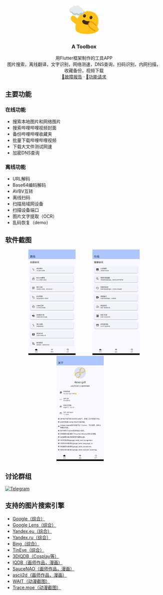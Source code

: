 <p align="center">
  <a href="https://www.google.com/search?q=Emoji+Kitchen">
    <img src="./assets/aaa.png" alt="Logo" width=100 height=100>
  </a>

<h3 align="center">A Toolbox</h3>

  <p align="center">
    用Flutter框架制作的工具APP
    <br>
    图片搜索，离线翻译，文字识别，网络测速，DNS查询，扫码识别，内网扫描，收藏备份，视频下载
    <br>
    <a href="https://github.com/4evergr8/atoolbox/issues/new">🐞故障报告</a>
    ·
    <a href="https://github.com/4evergr8/atoolbox/issues/new">🏹功能请求</a>
  </p>

## 主要功能

### 在线功能

* 搜索本地图片和网络图片
* 搜索哔哩哔哩视频封面
* 备份哔哩哔哩收藏夹
* 批量下载哔哩哔哩视频
* 下载大文件测试网速
* 加密DNS查询

### 离线功能

* URL解码
* Base64编码解码
* AVBV互转
* 离线扫码
* 扫描局域网设备
* 扫描设备端口
* 图片文字提取（OCR）
* 乱码恢复（demo）

## 软件截图

<div align="center">
  <img src="./assets/1.jpg" width="30%" style="margin-right: 5%;">
  <img src="./assets/2.jpg" width="30%" style="margin-left: 5%;">
<img src="./assets/3.jpg" width="30%" style="margin-right: 5%;">
</div>

## 讨论群组

[![Telegram](https://img.icons8.com/color/48/000000/telegram-app.png)](https://t.me/four_evergr_eight)

## 支持的图片搜索引擎

* [Google（综合）](https://www.google.com/searchbyimage?client=app&image_url=https://picsum.photos/200/200?random=1)
* [Google Lens（综合）](https://lens.google.com/uploadbyurl?url=https://picsum.photos/200/200?random=1)
* [Yandex.eu（综合）](https://yandex.eu/images/search?url=https://picsum.photos/200/200?random=1&rpt=imageview)
* [Yandex.ru（综合）](https://yandex.ru/images/search?url=https://picsum.photos/200/200?random=1&rpt=imageview)
* [Bing（综合）](https://www.bing.com/images/search?q=imgurl:https://picsum.photos/200/200?random=1&view=detailv2&iss=sbi)
* [TinEye（综合）](https://tineye.com/search/?url=https://picsum.photos/200/200?random=1)
* [3DIQDB（Cosplay等）](https://3d.iqdb.org/?url=https://picsum.photos/200/200?random=1)
* [IQDB（画师作品，漫画）](https://iqdb.org/?url=https://picsum.photos/200/200?random=1)
* [SauceNAO（画师作品，漫画）](https://saucenao.com/search.php?url=https://picsum.photos/200/200?random=1)
* [ascii2d（画师作品，漫画）](https://ascii2d.net/search/url/https://picsum.photos/200/200?random=1)
* [WAIT（动漫截图）](https://trace.moe/?url=https://picsum.photos/200/200?random=1)
* [Trace.moe（动漫截图）](https://trace.moe/?url=https://picsum.photos/200/200?random=1)
